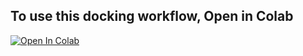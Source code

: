 

## To use this docking workflow, Open in Colab

[![Open In Colab](https://colab.research.google.com/assets/colab-badge.svg)](https://colab.research.google.com/github/quantaosun/Free_Induced_Fit_Docking/blob/main/Free_Cloud_Docking.ipynb)





